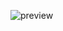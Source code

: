 ![preview](https://user-images.githubusercontent.com/39852038/112513187-21bbad00-8da5-11eb-9f4e-ffd82a369df0.png)
